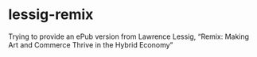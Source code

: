 lessig-remix
============

Trying to provide an ePub version from Lawrence Lessig, “Remix: Making Art and Commerce Thrive in the Hybrid Economy”